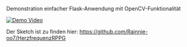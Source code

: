 Demonstration einfacher Flask-Anwendung mit OpenCV-Funktionalität

[![Demo Video](https://img.youtube.com/vi/ot0Yfi2GlFE/0.jpg)](https://www.youtube.com/watch?v=ot0Yfi2GlFE)


Der Sketch ist zu finden hier: https://github.com/Rainnie-oo7/HerzfrequenzRPPG
